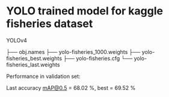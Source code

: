 # YOLO trained model for kaggle fisheries dataset

YOLOv4

├── obj.names
├── yolo-fisheries_1000.weights
├── yolo-fisheries_best.weights
├── yolo-fisheries.cfg
└── yolo-fisheries_last.weights

Performance in validation set: 

Last accuracy mAP@0.5 = 68.02 %, best = 69.52 %


